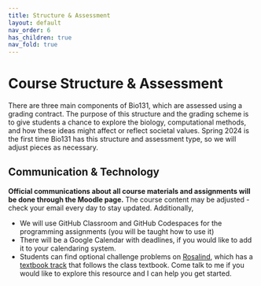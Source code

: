 ```yaml
---
title: Structure & Assessment
layout: default
nav_order: 6
has_children: true
nav_fold: true
---
```


# Course Structure & Assessment

There are three main components of Bio131, which are assessed using a grading contract. The purpose of this structure and the grading scheme is to give students a chance to explore the biology, computational methods, and how these ideas might affect or reflect societal values. Spring 2024 is the first time Bio131 has this structure and assessment type, so we will adjust pieces as necessary.

## Communication & Technology

**Official communications about all course materials and assignments will be done through the Moodle page.** The course content may be adjusted - check your email every day to stay updated. Additionally,
- We will use GitHub Classroom and GitHub Codespaces for the programming assignments (you will be taught how to use it)
- There will be a Google Calendar with deadlines, if you would like to add it to your calendaring system.
- Students can find optional challenge problems on [Rosalind](https://rosalind.info/problems/locations/), which has a [textbook track](https://rosalind.info/problems/list-view/?location=bioinformatics-textbook-track) that follows the class textbook. Come talk to me if you would like to explore this resource and I can help you get started.
